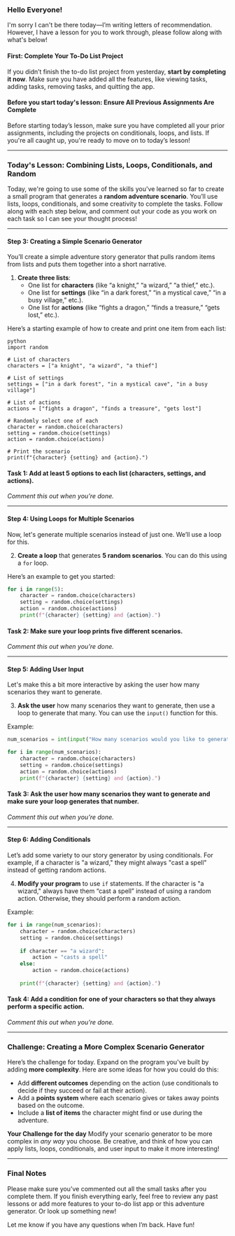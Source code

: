 ### **Hello Everyone!**

I'm sorry I can't be there today—I’m writing letters of recommendation. However, I have a lesson for you to work through, please follow along with what's below!

#### **First: Complete Your To-Do List Project**
If you didn’t finish the to-do list project from yesterday, **start by completing it now**. Make sure you have added all the features, like viewing tasks, adding tasks, removing tasks, and quitting the app.

#### **Before you start today's lesson: Ensure All Previous Assignments Are Complete**
Before starting today’s lesson, make sure you have completed all your prior assignments, including the projects on conditionals, loops, and lists. If you're all caught up, you're ready to move on to today’s lesson!

---

### **Today's Lesson: Combining Lists, Loops, Conditionals, and Random**

Today, we're going to use some of the skills you've learned so far to create a small program that generates a **random adventure scenario**. You’ll use lists, loops, conditionals, and some creativity to complete the tasks. Follow along with each step below, and comment out your code as you work on each task so I can see your thought process!

---

#### **Step 3: Creating a Simple Scenario Generator**

You’ll create a simple adventure story generator that pulls random items from lists and puts them together into a short narrative.

1. **Create three lists**:
   - One list for **characters** (like “a knight,” “a wizard,” “a thief,” etc.).
   - One list for **settings** (like “in a dark forest,” “in a mystical cave,” “in a busy village,” etc.).
   - One list for **actions** (like “fights a dragon,” “finds a treasure,” “gets lost,” etc.).

Here’s a starting example of how to create and print one item from each list:

```
python
import random

# List of characters
characters = ["a knight", "a wizard", "a thief"]

# List of settings
settings = ["in a dark forest", "in a mystical cave", "in a busy village"]

# List of actions
actions = ["fights a dragon", "finds a treasure", "gets lost"]

# Randomly select one of each
character = random.choice(characters)
setting = random.choice(settings)
action = random.choice(actions)

# Print the scenario
print(f"{character} {setting} and {action}.")
```

#### **Task 1:** Add **at least 5** options to each list (characters, settings, and actions).  
*Comment this out when you’re done.*

---

#### **Step 4: Using Loops for Multiple Scenarios**

Now, let's generate multiple scenarios instead of just one. We’ll use a loop for this.

2. **Create a loop** that generates **5 random scenarios**. You can do this using a `for` loop.

Here’s an example to get you started:

```python
for i in range(5):
    character = random.choice(characters)
    setting = random.choice(settings)
    action = random.choice(actions)
    print(f"{character} {setting} and {action}.")
```

#### **Task 2:** Make sure your loop prints **five different scenarios**.  
*Comment this out when you’re done.*

---

#### **Step 5: Adding User Input**

Let's make this a bit more interactive by asking the user how many scenarios they want to generate.

3. **Ask the user** how many scenarios they want to generate, then use a loop to generate that many. You can use the `input()` function for this.

Example:

```python
num_scenarios = int(input("How many scenarios would you like to generate? "))

for i in range(num_scenarios):
    character = random.choice(characters)
    setting = random.choice(settings)
    action = random.choice(actions)
    print(f"{character} {setting} and {action}.")
```

#### **Task 3:** Ask the user how many scenarios they want to generate and make sure your loop generates that number.  
*Comment this out when you’re done.*

---

#### **Step 6: Adding Conditionals**

Let’s add some variety to our story generator by using conditionals. For example, if a character is "a wizard," they might always "cast a spell" instead of getting random actions.

4. **Modify your program** to use `if` statements. If the character is "a wizard," always have them “cast a spell” instead of using a random action. Otherwise, they should perform a random action.

Example:

```python
for i in range(num_scenarios):
    character = random.choice(characters)
    setting = random.choice(settings)
    
    if character == "a wizard":
        action = "casts a spell"
    else:
        action = random.choice(actions)
    
    print(f"{character} {setting} and {action}.")
```

#### **Task 4:** Add a condition for one of your characters so that they always perform a specific action.  
*Comment this out when you’re done.*

---

### **Challenge: Creating a More Complex Scenario Generator**

Here’s the challenge for today. Expand on the program you've built by adding **more complexity**. Here are some ideas for how you could do this:
- Add **different outcomes** depending on the action (use conditionals to decide if they succeed or fail at their action).
- Add a **points system** where each scenario gives or takes away points based on the outcome.
- Include a **list of items** the character might find or use during the adventure.

**Your Challenge for the day** Modify your scenario generator to be more complex in *any way* you choose. Be creative, and think of how you can apply lists, loops, conditionals, and user input to make it more interesting!

---

### **Final Notes**
Please make sure you’ve commented out all the small tasks after you complete them. If you finish everything early, feel free to review any past lessons or add more features to your to-do list app or this adventure generator. Or look up something new!

Let me know if you have any questions when I’m back. Have fun!
